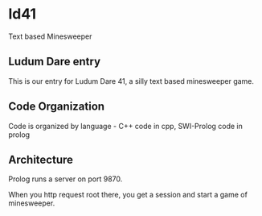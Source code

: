# ld41
Text based Minesweeper 

## Ludum Dare entry

This is our entry for Ludum Dare 41,  a silly text based minesweeper game.

## Code Organization

Code is organized by language - C++ code in cpp,
SWI-Prolog code in prolog

## Architecture

Prolog runs a server on port 9870.

When you http request root there, you get a session and start a game of minesweeper.


